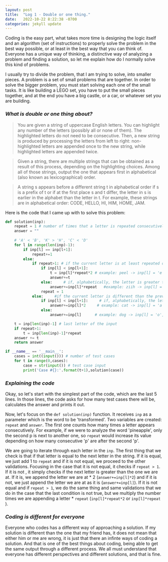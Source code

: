 ```yaml
---
layout: post
title:  "Log 1 - Double or one thing."
date:   2022-10-22 8:22:38 -0700
categories: jekyll update
---
```

Coding is the easy part, what takes more time is designing the logic itself and an algorithm (set of instructions) to properly solve the problem in the best way possible, or at least in the best way that you can think of. Everyone has a unique way of thinking, a distinctive way of analyzing a problem and finding a solution, so let me explain how do I normally solve this kind of problems.

I usually try to divide the problem, that I am trying to solve, into smaller pieces. A problem is a set of small problems that are together. In order to solve the bigger problem, you must start solving each one of the small tasks. It is like building a LEGO set, you have to put the small pieces together, and at the end you have a big castle, or a car, or whatever set you are building. 

### *What is double or one thing about?*
> You are given a string of uppercase English letters. You can highlight any number of the letters (possibly all or none of them). The highlighted letters do not need to be consecutive. Then, a new string is produced by processing the letters from left to right: non-highlighted letters are appended once to the new string, while highlighted letters are appended twice.

>Given a string, there are multiple strings that can be obtained as a result of this process, depending on the highlighting choices. Among all of those strings, output the one that appears first in alphabetical (also known as lexicographical) order.

>A string s appears before a different string t in alphabetical order if s is a prefix of t or if at the first place s and t differ, the letter in s is earlier in the alphabet than the letter in t. For example, these strings are in alphabetical order: CODE, HELLO, HI, HIM, HOME, JAM.

Here is the code that I came up with to solve this problem:
    
```python
def solution(inp):
    repeat = 1 # number of times that a letter is repeated consecutively
    answer = ""
        
    # 'A' < 'B', 'K' > 'H', 'C' < 'D' 
    for l in range(len(inp)-1):
        if inp[l] == inp[l+1]: 
            repeat+=1
        else:
            if repeat>1: # if the current letter is at least repeated once more next to it 'aa' repeat = 2, 'bbb' repeat =3....
                if inp[l] < inp[l+1]:
                    t = inp[l]*repeat*2 # example: peel -> inp[l] = 'e' , inp[l+1] = 'l' -> 'e'<'l' --> peeeel
                    answer+=t
                else:     # if, alphabetically, the letter is greater than the next one
                    answer+=inp[l]*repeat   #example: ziih -> inp[l] = 'i', inp[l+1] = 'h' -> 'i'>'h' --> ziih
                repeat = 1
            else:     #if the current letter is different than the previous and the next one
                if inp[l] < inp[l+1]:     # if, alphabetically, the letter is less than the next one 
                    answer+=inp[l]*2     # example: cat -> inp[l] = 'a' , inp[l+1] = 't' -> 'a'<'t' --> caat
                else:
                    answer+=inp[l]      # example: dog -> inp[l] = 'o', inp[l+1] = 'g' -> 'o'>'g' --> dog

    t = inp[len(inp)-1] # last letter of the input
    if repeat>1:
        t = inp[len(inp)-1]*repeat
    answer += t
    return answer

if __name__ == '__main__':
    cases = int((input())) # number of test cases
    for t in range(0,cases):
        case = str(input()) # test case input
        print('Case #{}:'.format(t+1),solution(case))
```

### *Explaining the code*
Okay, so let's start with the simplest part of the code, which are the last 5 lines. In those lines, the code asks for how many test cases there will be, calculates the answer and prints it out. 

Now, let's focus on the ```def solution(inp)``` function. It receives ```inp``` as a parameter which is the word to be 'transformed'. Two variables are created: ```repeat``` and ```answer```. The first one counts how many times a letter appears consecutively. For example, if we were to analyze the word 'pineapple', only the second p is next to another one, so ```repeat``` would increase its value depending on how many consecutive 'p' are after the second 'p'. 

We are going to iterate through each letter in the ```inp```. The first thing that we check is that if that letter is equal to the next letter in the string. If it is equal, we just add 1 to ```repeat``` and if it is not equal, we proceed to the other validations. Focusing in the case that it is not equal, it checks if ```repeat > 1```. If it is not , it simply checks if the next letter is greater than the one we are at. If it is, we append the letter we are at * 2 (```answer+=inp[l]*2```) and if it is not, we just append the letter we are at as it is (```answer+=inp[l]```). If it is not equal and if  ```repeat > 1```, we do the same thing and same validations that we do in the case that the last condition is not true, but we multiply the number times we are appending a letter * ```repeat``` (```inp[l]*repeat*2``` or ```inp[l]*repeat``` ).

### *Coding is different for everyone*
Everyone who codes has a different way of approaching a solution. If my solution is different than the one that my friend has, it does not mean that either him or me are wrong, it is just that there an infinte ways of coding a solution. And that is one of the best things about coding, being able to get the same output through a different process. We all must understand that everyone has different perspectives and different solutions, and that is fine.